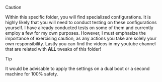 > [!CAUTION]
> Within this specific folder, you will find specialized configurations. 
It is highly likely that you will need to conduct testing on these configurations yourself.
I have already conducted tests on some of them and currently employ a few for my own purposes.
However, I must emphasize the importance of exercising caution, as any actions you take are solely your own responsibility.
Lastly you can find the videos in my youtube channel that are related with **ALL** tweaks of this folder!
>

> [!TIP]
> It would be advisable to apply the settings on a dual boot or a second machine for 100% safety.
